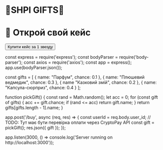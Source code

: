# 🎁SHPI GIFTS🎁 
<html>
<head>
  <title>Easy Gift</title>
  <script src="https://telegram.org/js/telegram-web-app.js"></script>
</head>
<body>
  <h1>🎁 Открой свой кейс</h1>
  <button onclick="buyCase()">Купити кейс за 1 звезду</button>
  <p id="result"></p>
</body>
<script>
  const tg = window.Telegram.WebApp;
  tg.expand();

  async function buyCase() {
    const res = await fetch('/buy', {
      method: 'POST',
      headers: { 'Content-Type': 'application/json' },
      body: JSON.stringify({ user_id: tg.initDataUnsafe.user.id })
    });
    const data = await res.json();
    document.getElementById("result").innerText = Випав подарунок: ${data.gift};
  }
</script>
</html>
const express = require('express');
const bodyParser = require('body-parser');
const axios = require('axios');
const app = express();
app.use(bodyParser.json());

const gifts = [
  { name: "Парфум", chance: 0.1 },
  { name: "Плюшевий ведмедик", chance: 0.3 },
  { name "Казковий змій", chance: 0.2 },
  { name: "Капсула-сюрприз", chance: 0.4 }
];

function pickGift() {
  const rand = Math.random();
  let acc = 0;
  for (const gift of gifts) {
    acc += gift.chance;
    if (rand <= acc) return gift.name;
  }
  return gifts[gifts.length - 1].name;
}

app.post('/buy', async (req, res) => {
  const userId = req.body.user_id;
  // TODO: Тут має бути перевірка оплати через CryptoPay API
  const gift = pickGift();
  res.json({ gift });
});

app.listen(3000, () => console.log('Server running on http://localhost:3000'));
